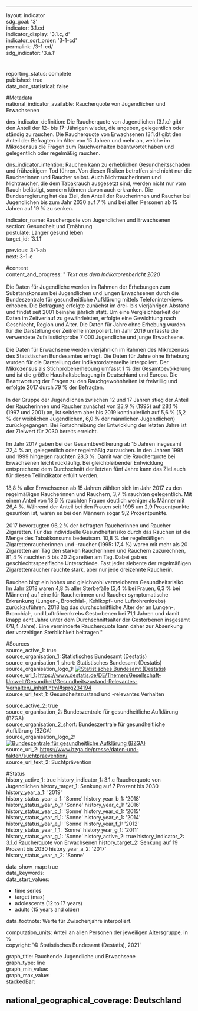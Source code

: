 ---

layout: indicator    
sdg_goal: '3'    
indicator: 3.1.cd    
indicator_display: '3.1.c, d'    
indicator_sort_order: '3-1-cd'    
permalink: /3-1-cd/    
sdg_indicator: '3.a.1'    

#    
reporting_status: complete    
published: true    
data_non_statistical: false    


#Metadata    
national_indicator_available: Raucherquote von Jugendlichen und Erwachsenen    
    
dns_indicator_definition: Die Raucherquote von Jugendlichen (3.1.c) gibt den Anteil der 12- bis 17-Jährigen wieder, die angeben, gelegentlich oder ständig zu rauchen. Die Raucherquote von Erwachsenen (3.1.d) gibt den Anteil der Befragten im Alter von 15 Jahren und mehr an, welche im Mikrozensus die Fragen zum Rauchverhalten beantwortet haben und gelegentlich oder regelmäßig rauchen.    
    
dns_indicator_intention: Rauchen kann zu erheblichen Gesundheitsschäden und frühzeitigem Tod führen. Von diesen Risiken betroffen sind nicht nur die Raucherinnen und Raucher selbst. Auch Nichtraucherinnen und Nichtraucher, die dem Tabakrauch ausgesetzt sind, werden nicht nur vom Rauch belästigt, sondern können davon auch erkranken. Die Bundesregierung hat das Ziel, den Anteil der Raucherinnen und Raucher bei Jugendlichen bis zum Jahr 2030 auf 7 % und bei allen Personen ab 15 Jahren auf 19 % zu senken.    
    
indicator_name: Raucherquote von Jugendlichen und Erwachsenen    
section: Gesundheit und Ernährung    
postulate: Länger gesund leben    
target_id: '3.1.1'    
    
previous: 3-1-ab    
next: 3-1-e    
    
#content    
content_and_progress: "<i> Text aus dem Indikatorenbericht 2020</i><br><br>Die Daten für Jugendliche werden im Rahmen der Erhebungen zum Substanzkonsum bei Jugendlichen und jungen Erwachsenen durch die Bundeszentrale für gesundheitliche Aufklärung mittels Telefoninterviews erhoben. Die Befragung erfolgte zunächst im drei- bis vierjährigen Abstand und findet seit 2001 beinahe jährlich statt. Um eine Vergleichbarkeit der Daten im Zeitverlauf zu gewährleisten, erfolgte eine Gewichtung nach Geschlecht, Region und Alter. Die Daten für Jahre ohne Erhebung wurden für die Darstellung der Zeitreihe interpoliert. Im Jahr 2019 umfasste die verwendete Zufallsstichprobe 7 000 Jugendliche und junge Erwachsene.<br><br>Die Daten für Erwachsene werden vierjährlich im Rahmen des Mikrozensus des Statistischen Bundesamtes erfragt. Die Daten für Jahre ohne Erhebung wurden für die Darstellung der Indikatordatenreihe interpoliert. Der Mikrozensus als Stichprobenerhebung umfasst 1 % der Gesamtbevölkerung und ist die größte Haushaltsbefragung in Deutschland und Europa. Die Beantwortung der Fragen zu den Rauchgewohnheiten ist freiwillig und erfolgte 2017 durch 79 % der Befragten.<br><br>In der Gruppe der Jugendlichen zwischen 12 und 17 Jahren stieg der Anteil der Raucherinnen und Raucher zunächst von 23,9 % (1995) auf 28,1 % (1997 und 2001) an, ist seitdem aber bis 2019 kontinuierlich auf 5,6 % (5,2 % der weiblichen Jugendlichen, 6,0 % der männlichen Jugendlichen) zurückgegangen. Bei Fortschreibung der Entwicklung der letzten Jahre ist der Zielwert für 2030 bereits erreicht.<br><br>Im Jahr 2017 gaben bei der Gesamtbevölkerung ab 15 Jahren insgesamt 22,4 % an, gelegentlich oder regelmäßig zu rauchen. In den Jahren 1995 und 1999 hingegen rauchten 28,3 %. Damit war die Raucherquote bei Erwachsenen leicht rückläufig. Bei gleichbleibender Entwicklung entsprechend dem Durchschnitt der letzten fünf Jahre kann das Ziel auch für diesen Teilindikator erfüllt werden.<br><br>18,8 % aller Erwachsenen ab 15 Jahren zählten sich im Jahr 2017 zu den regelmäßigen Raucherinnen und Rauchern, 3,7 % rauchten gelegentlich. Mit einem Anteil von 18,6 % rauchten Frauen deutlich weniger als Männer mit 26,4 %. Während der Anteil bei den Frauen seit 1995 um 2,9 Prozentpunkte gesunken ist, waren es bei den Männern sogar 9,2 Prozentpunkte.<br><br>2017 bevorzugten 96,2 % der befragten Raucherinnen und Raucher Zigaretten. Für das individuelle Gesundheitsrisiko durch das Rauchen ist die Menge des Tabakkonsums bedeutsam. 10,8 % der regelmäßigen Zigarettenraucherinnen und -raucher (1995: 17,4 %) waren mit mehr als 20 Zigaretten am Tag den starken Raucherinnen und Rauchern zuzurechnen, 81,4 % rauchten 5 bis 20 Zigaretten am Tag. Dabei gab es geschlechtsspezifische Unterschiede. Fast jeder siebente der regelmäßigen Zigarettenraucher rauchte stark, aber nur jede dreizehnte Raucherin.<br><br>Rauchen birgt ein hohes und gleichwohl vermeidbares Gesundheitsrisiko. Im Jahr 2018 waren 4,8 % aller Sterbefälle (3,4 % bei Frauen, 6,3 % bei Männern) auf eine für Raucherinnen und Raucher symptomatische Erkrankung (Lungen-, Bronchial-, Kehlkopf- und Luftröhrenkrebs) zurückzuführen. 2018 lag das durchschnittliche Alter der an Lungen-, Bronchial-, und Luftröhrenkrebs Gestorbenen bei 71,1 Jahren und damit knapp acht Jahre unter dem Durchschnittsalter der Gestorbenen insgesamt (78,4 Jahre). Eine verminderte Raucherquote kann daher zur Absenkung der vorzeitigen Sterblichkeit beitragen."    
    
#Sources    
source_active_1: true                    
source_organisation_1: Statistisches Bundesamt (Destatis)                    
source_organisation_1_short: Statistisches Bundesamt (Destatis)                    
source_organisation_logo_1: <a href="https://www.destatis.de/DE/Home/_inhalt.html"><img src="https://g205sdgs.github.io/sdg-indicators/public/logos/destatis.png" alt=" Statistisches Bundesamt (Destatis)" title="Klicken Sie hier um zu der Homepage der Organisation zu gelangen" /></a>                    
source_url_1: https://www.destatis.de/DE/Themen/Gesellschaft-Umwelt/Gesundheit/Gesundheitszustand-Relevantes-Verhalten/_inhalt.html#sprg234194                        
source_url_text_1: Gesundheitszustand und -relevantes Verhalten                        

source_active_2: true                    
source_organisation_2: Bundeszentrale für gesundheitliche Aufklärung (BZGA)                    
source_organisation_2_short: Bundeszentrale für gesundheitliche Aufklärung (BZGA)                    
source_organisation_logo_2: <a href="https://www.bzga.de/"><img src="https://g205sdgs.github.io/sdg-indicators/public/logos/bzga.png" alt=" Bundeszentrale für gesundheitliche Aufklärung (BZGA)" title="Klicken Sie hier um zu der Homepage der Organisation zu gelangen" /></a>                    
source_url_2: https://www.bzga.de/presse/daten-und-fakten/suchtpraevention/                        
source_url_text_2: Suchtprävention                        
    
#Status    
history_active_1: true
history_indicator_1: 3.1.c Raucherquote von Jugendlichen
history_target_1:  Senkung auf 7 Prozent bis 2030
history_year_a_1: '2019'                            
history_status_year_a_1: 'Sonne'
history_year_b_1: '2018'                            
history_status_year_b_1: 'Sonne'
history_year_c_1: '2016'                            
history_status_year_c_1: 'Sonne'
history_year_d_1: '2015'                            
history_status_year_d_1: 'Sonne'
history_year_e_1: '2014'                            
history_status_year_e_1: 'Sonne'
history_year_f_1: '2012'                            
history_status_year_f_1: 'Sonne'
history_year_g_1: '2011'                            
history_status_year_g_1: 'Sonne'
history_active_2: true
history_indicator_2: 3.1.d Raucherquote von Erwachsenen
history_target_2:  Senkung auf 19 Prozent bis 2030
history_year_a_2: '2017'                            
history_status_year_a_2: 'Sonne'    

data_show_map: true    
data_keywords:    
data_start_values:     
- time series
- target (max)
- adolescents (12 to 17 years)
- adults (15 years and older)
    
data_footnote: Werte für Zwischenjahre interpoliert.    
    
computation_units: Anteil an allen Personen der jeweiligen Altersgruppe, in %    
copyright: '&copy; Statistisches Bundesamt (Destatis), 2021'
    
graph_title: Rauchende Jugendliche und Erwachsene    
graph_type: line    
graph_min_value:     
graph_max_value:     
stackedBar:    

national_geographical_coverage: Deutschland    
---    